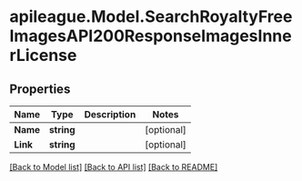 # apileague.Model.SearchRoyaltyFreeImagesAPI200ResponseImagesInnerLicense

## Properties

Name | Type | Description | Notes
------------ | ------------- | ------------- | -------------
**Name** | **string** |  | [optional] 
**Link** | **string** |  | [optional] 

[[Back to Model list]](../README.md#documentation-for-models) [[Back to API list]](../README.md#documentation-for-api-endpoints) [[Back to README]](../README.md)

